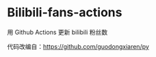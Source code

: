 # Bilibili-fans-actions
用 Github Actions 更新 bilibili 粉丝数

代码改编自：https://github.com/guodongxiaren/py
